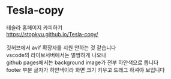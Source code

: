 # Tesla-copy
테슬라 홈페이지 카피하기
<br>
https://stopkyu.github.io/Tesla-copy/
<br>
<br>
깃허브에서 avif 확장자를 지원 안하는 것 같습니다<br>
vscode의 라이브서버에서는 멀쩡하게 나오나<br>
github pages에서는 background image가 전부 하얀색으로 뜹니다<br>
footer 부분 글자가 하얀색이라 화면 크기 키우고 드래그 하셔야 보입니다<br>
